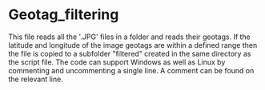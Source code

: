 # Geotag_filtering
This file reads all the '.JPG' files in a folder and reads their geotags. 
If the latitude and longitude of the image geotags are within a defined range then the file is copied to a subfolder 
"filtered" created in the same directory as the script file.
The code can support Windows as well as Linux by commenting and uncommenting a single line.
A comment can be found on the relevant line.
